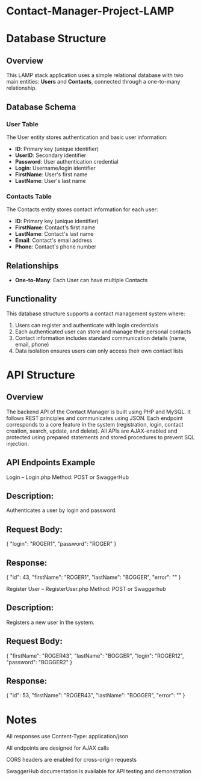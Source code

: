 # Contact-Manager-Project-LAMP

# Database Structure

## Overview
This LAMP stack application uses a simple relational database with two main entities: **Users** and **Contacts**, connected through a one-to-many relationship.

## Database Schema

### User Table
The User entity stores authentication and basic user information:
- **ID**: Primary key (unique identifier)
- **UserID**: Secondary identifier 
- **Password**: User authentication credential
- **Login**: Username/login identifier
- **FirstName**: User's first name
- **LastName**: User's last name

### Contacts Table
The Contacts entity stores contact information for each user:
- **ID**: Primary key (unique identifier)
- **FirstName**: Contact's first name
- **LastName**: Contact's last name
- **Email**: Contact's email address
- **Phone**: Contact's phone number

## Relationships
- **One-to-Many**: Each User can have multiple Contacts

## Functionality
This database structure supports a contact management system where:
1. Users can register and authenticate with login credentials
2. Each authenticated user can store and manage their personal contacts
3. Contact information includes standard communication details (name, email, phone)
4. Data isolation ensures users can only access their own contact lists


# API Structure

## Overview
The backend API of the Contact Manager is built using PHP and MySQL. It follows REST principles and communicates using JSON. Each endpoint corresponds to a core feature in the system (registration, login, contact creation, search, update, and delete). All APIs are AJAX-enabled and protected using prepared statements and stored procedures to prevent SQL injection.

## API Endpoints Example
Login – Login.php
Method: POST or SwaggerHub

## Description: 
Authenticates a user by login and password.

## Request Body:


{
  "login": "ROGER1",
  "password": "ROGER"
}
## Response:

{
  "id": 43,
  "firstName": "ROGER1",
  "lastName": "BOGGER",
  "error": ""
}

Register User – RegisterUser.php
Method: POST or Swaggerhub

## Description: 
Registers a new user in the system.

## Request Body:
{
  "firstName": "ROGER43",
  "lastName": "BOGGER",
  "login": "ROGER12",
  "password": "BOGGER2"
}

## Response:
{
  "id": 53,
  "firstName": "ROGER43",
  "lastName": "BOGGER",
  "error": ""
}

# Notes
All responses use Content-Type: application/json

All endpoints are designed for AJAX calls

CORS headers are enabled for cross-origin requests

SwaggerHub documentation is available for API testing and demonstration


